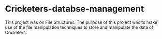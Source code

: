 # Cricketers-databse-management
 This project was on File Structures​. The purpose of this project was to make use of the file manipulation techniques to store and manipulate the data of Cricketers. 
